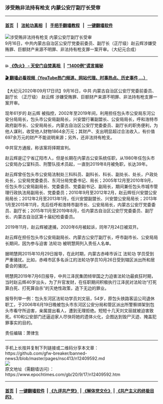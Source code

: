 ### 涉受贿非法持有枪支 内蒙公安厅副厅长受审
------------------------

#### [首页](https://github.com/gfw-breaker/banned-news3/blob/master/README.md) &nbsp;&nbsp;|&nbsp;&nbsp; [法轮功真相](https://github.com/begood0513/basic/blob/master/README.md)  &nbsp;&nbsp;|&nbsp;&nbsp; [手把手翻墙教程](https://github.com/gfw-breaker/guides/wiki)  &nbsp;&nbsp;|&nbsp;&nbsp; [一键翻墙软件](https://github.com/gfw-breaker/nogfw/blob/master/README.md)  



<div><img alt="涉受贿非法持有枪支 内蒙公安厅副厅长受审" class="attachment-djy_600_400 size-djy_600_400 wp-post-image" src="https://i.epochtimes.com/assets/uploads/2020/09/3315-10-600x400.jpg"/>
<div class="caption">
 9月16日，中共内蒙古自治区公安厅党委前委员、副厅长（正厅级）赵云辉涉嫌受贿罪、巨额财产来源不明罪、非法持有枪支罪一案开审。（大纪元合成）
</div></div><hr/>

#### 💥 [《伪火》 - 天安门自焚真相 ](http://158.247.195.190:10000/videos/blog/weihuo.html)&nbsp; |&nbsp; [“1400例”谎言揭秘  ](http://158.247.195.190:10000/videos/blog/jiexi1400.html)

#### [ 🎬  翻墙必看视频（YouTube热门频道、网站代理、时事热点、历史事件 ...）](https://github.com/gfw-breaker/links/blob/master/banned.md)

<div><p>
 【大纪元2020年09月17日讯】9月16日，中共
 <ok href="https://www.epochtimes.com/gb/tag/%E5%86%85%E8%92%99%E5%8F%A4%E8%87%AA%E6%B2%BB%E5%8C%BA%E5%85%AC%E5%AE%89%E5%8E%85%E5%85%9A%E5%A7%94%E5%89%8D%E5%A7%94%E5%91%98%E3%80%81%E5%89%AF%E5%8E%85%E9%95%BF.html">
  内蒙古自治区公安厅党委前委员、副厅长
 </ok>
 （正厅级）
 <ok href="https://www.epochtimes.com/gb/tag/%E8%B5%B5%E4%BA%91%E8%BE%89.html">
  赵云辉
 </ok>
 涉嫌受贿罪、巨额财产来源不明罪、非法持有枪支罪一案开审。
</p>
<p>
 现年61岁的
 <ok href="https://www.epochtimes.com/gb/tag/%E8%B5%B5%E4%BA%91%E8%BE%89.html">
  赵云辉
 </ok>
 被指控，2002年至2019年间，利用担任包头市公安局东河公安分局局长，包头市公安局副局长，兴安盟行署副盟长、公安局局长，呼和浩特市政府副市长、公安局局长，内蒙古自治区公安厅党委委员、副厅长的职务便利，为他人谋利，收受他人财物1864余万元；其财产、支出明显超过合法收入，有价值697余万元的财产不能说明来源；另外，还非法持有枪支。
</p>
<p>
 中共官方通报，称该案将择期宣判。
</p>
<p>
 赵云辉是辽宁省辽阳市人，但是长期在内蒙古公安系统任职，从1980年任包头市公安局办公室科员、刑警队技术员起，一直到2019年8月被免职，长达39年。
</p>
<p>
 赵云辉曾任包头市公安局法制处三科科员、副科长、科长、副处长、处长，户政处处长，公安局党委委员、东河分局党委书记、局长；2005年12月至2010年9月，任包头市公安局副局长、党委委员、党委副书记、副局长，期间兼任包头市城市管理行政执法局副局长、党委委员；2010年9月至2012年2月，赵云辉任兴安盟公安局局长；2012年2月至2013年1月，任兴安盟副盟长、兴安盟公安局局长；2013年1月至2015年11月，先后任呼和浩特市副市长、公安局局长，内蒙古公安厅党委委员、副厅长；2015年11月至2019年8月，任内蒙古自治区公安厅党委委员、副厅长、内蒙古自治区第十届纪检委委员。
</p>
<p>
 2019年11月，赵云辉被逮捕，2020年6月被起诉，同年7月24日被双开。
</p>
<p>
 赵云辉在担任包头市公安局副局长、内蒙古公安厅副厅长，呼市副市长、公安局局长期间，因为参与迫害
 <ok href="https://www.epochtimes.com/gb/tag/%E6%B3%95%E8%BD%AE%E5%8A%9F.html">
  法轮功
 </ok>
 被明慧网列入责任人名单。
</p>
<p>
 据明慧网2015年10月29日报导，在此时期，内蒙古赤峰市诉江
 <ok href="https://www.epochtimes.com/gb/tag/%E6%B3%95%E8%BD%AE%E5%8A%9F.html">
  法轮功
 </ok>
 学员受到严重骚扰。比如，赤峰市区多名诉江的法轮功学员10月26日受到辖区派出所和居委会的骚扰。
</p>
<p>
 明慧网2019年7月6日报导，中共江泽民集团倾举国之力迫害法轮功最疯狂时期，当时赵云辉40岁出头，为了升官发财，在任职期间积极执行江泽民对法轮功“打死算白死、打死算自杀”的灭绝性政策，造下无边的罪业。
</p>
<p>
 报导列举一例：包头东河区法轮功学员刘文丽，54岁，原包头铁路客运公司退休职工，于2006年6月19日晚被包头市东河区公安分局和管区派出所警察绑架到包头市看守所迫害，亲属提出看人，遭到无理拒绝。短短十几天刘文丽就被迫害致死。610和公安部门还逼迫家人尽快将她的遗体火化，企图达到毁尸灭迹、掩盖犯罪事实的目的。
</p>
<p>
 责任编辑：萧律生
</p>
</div>
<hr/>
手机上长按并复制下列链接或二维码分享本文章：<br/>
https://github.com/gfw-breaker/banned-news3/blob/master/pages/nsc413/n12409592.md <br/>
<a href='https://github.com/gfw-breaker/banned-news3/blob/master/pages/nsc413/n12409592.md'><img src='https://github.com/gfw-breaker/banned-news3/blob/master/pages/nsc413/n12409592.md.png'/></a> <br/>
原文地址（需翻墙访问）：https://www.epochtimes.com/gb/20/9/17/n12409592.htm


------------------------
#### [首页](https://github.com/gfw-breaker/banned-news3/blob/master/README.md) &nbsp;|&nbsp; [一键翻墙软件](https://github.com/gfw-breaker/nogfw/blob/master/README.md) &nbsp;| [《九评共产党》](https://github.com/gfw-breaker/9ping.md/blob/master/README.md#九评之一评共产党是什么) | [《解体党文化》](https://github.com/gfw-breaker/jtdwh.md/blob/master/README.md) | [《共产主义的终极目的》](https://github.com/gfw-breaker/gczydzjmd.md/blob/master/README.md)


<img src='http://gfw-breaker.win/banned-news3/pages/nsc413/n12409592.md' width='0px' height='0px'/>